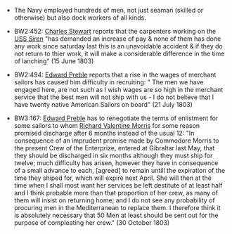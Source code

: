 - The Navy employed hundreds of men, not just seaman (skilled or otherwise) but also dock workers of all kinds. 

- BW2:452: [Charles Stewart]() reports that the carpenters working on the [USS *Siren*]() "has demanded an increase of pay & none of them has done any work since saturday last this is an unavoidable accident & if they do not return to thier work, it will make a considerable difference in the time of lanching" (15 June 1803)
- BW2:494: [Edward Preble]() reports that a rise in the wages of merchant sailors has caused him difficulty in recruiting: " The men we have engaged here, are not such as I wish wages are so high in the merchant service that the best men will not ship with us - I do not believe that I have twenty native American Sailors on board" (21 July 1803) 
- BW3:167: [Edward Preble]() has to renegotiate the terms of enlistment for some sailors to whom [Richard Valentine Morris]() for some reason promised discharge after 6 months instead of the usual 12: "In consequence of an imprudent promise made by Commodore Morris to the present Crew of the Enterprize, entered at Gibraltar last May, that they should be discharged in six months although they must ship for twelve; much difficulty has arisen, however they have in consequence of a small advance to each, [agreed] to remain untill the expiration of the time they shiped for, which will expire next April. She will then at the time when I shall most want her services be left destitute of at least half and I think probable more than that proportion of her crew, as many of them will insist on returning home; and I do not see any probability of procuring men in the Mediterranean to replace them. I therefore think it is absolutely necessary that 50 Men at least should be sent out for the purpose of compleating her crew." (30 October 1803) 